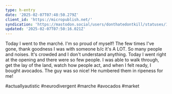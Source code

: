 ```yaml
---
type: h-entry
date: '2025-02-07T07:48:50.279Z'
client_id: 'https://micropublish.net/'
syndication: 'https://mastodon.social/users/donthatedontkill/statuses/113961507501181466'
updated: '2025-02-07T07:50:16.021Z'
---
```

Today I went to the marché. I'm so proud of myself! The few times I've gone, thank goodness I was with someone b/c it's A LOT. So many people and noises. It's crowded and I don't understand anything. Today I went right at the opening and there were so few people. I was able to walk through, get the lay of the land, watch how people act, and when I felt ready, I bought avocados. The guy was so nice! He numbered them in ripeness for me!

#actuallyautistic #neurodivergent #marche #avocados #market
